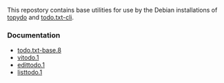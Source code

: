 
This repostory contains base utilities for use by the Debian installations of
[topydo](https://github.com/davesteele/topydo) and
[todo.txt-cli](https://github.com/davesteele/todo.txt-cli).

### Documentation

  * [todo.txt-base.8](https://github.com/davesteele/todo.txt-base/blob/main/debian/todo.txt-base.8.md)
  * [vitodo.1](https://github.com/davesteele/todo.txt-base/blob/main/debian/vitodo.1.md)
  * [edittodo.1](https://github.com/davesteele/todo.txt-base/blob/main/debian/edittodo.1.md)
  * [listtodo.1](https://github.com/davesteele/todo.txt-base/blob/main/debian/listtodo.1.md)


